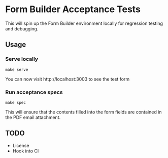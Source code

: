 # Form Builder Acceptance Tests

This will spin up the Form Builder environment locally for regression testing and debugging.

## Usage
### Serve locally

```
make serve
```

You can now visit http://localhost:3003 to see the test form

### Run acceptance specs

```
make spec
```

This will ensure that the contents filled into the form fields are contained in the PDF email attachment.

## TODO
- License
- Hook into CI
